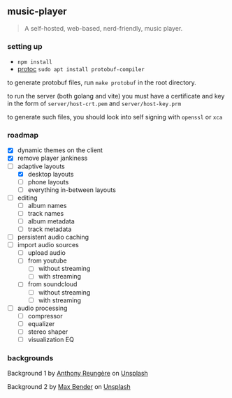 ## music-player

> A self-hosted, web-based, nerd-friendly, music player.

### setting up

- `npm install`
- [protoc](https://grpc.io/docs/protoc-installation/) `sudo apt install protobuf-compiler`

to generate protobuf files, run `make protobuf` in the root directory.

to run the server (both golang and vite) you must have a certificate and key in the form of `server/host-crt.pem` and `server/host-key.prm`

to generate such files, you should look into self signing with `openssl` or `xca`

### roadmap

- [x] dynamic themes on the client
- [x] remove player jankiness
- [ ] adaptive layouts
    - [x] desktop layouts
    - [ ] phone layouts
    - [ ] everything in-between layouts
- [ ] editing
    - [ ] album names
    - [ ] track names
    - [ ] album metadata
    - [ ] track metadata
- [ ] persistent audio caching
- [ ] import audio sources
    - [ ] upload audio
    - [ ] from youtube
        - [ ] without streaming
        - [ ] with streaming
    - [ ] from soundcloud
        - [ ] without streaming
        - [ ] with streaming
- [ ] audio processing
    - [ ] compressor
    - [ ] equalizer
    - [ ] stereo shaper
    - [ ] visualization EQ

### backgrounds

Background 1 by [Anthony Reungère](https://unsplash.com/@anthonyreungere?utm_source=unsplash&utm_medium=referral&utm_content=creditCopyText) on [Unsplash](https://unsplash.com/s/photos/city?utm_source=unsplash&utm_medium=referral&utm_content=creditCopyText)

Background 2 by [Max Bender](https://unsplash.com/@maxwbender?utm_source=unsplash&utm_medium=referral&utm_content=creditCopyText) on [Unsplash](https://unsplash.com/s/photos/city?utm_source=unsplash&utm_medium=referral&utm_content=creditCopyText)

